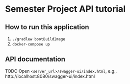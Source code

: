Semester Project API tutorial
===========================

How to run this application
---------------------------

1. `./gradlew bootBuildImage`
2. `docker-compose up`


API documentation
-----------------

TODO Open `<server_url>/swagger-ui/index.html`, e.g., http://localhost:8080/swagger-ui/index.html
